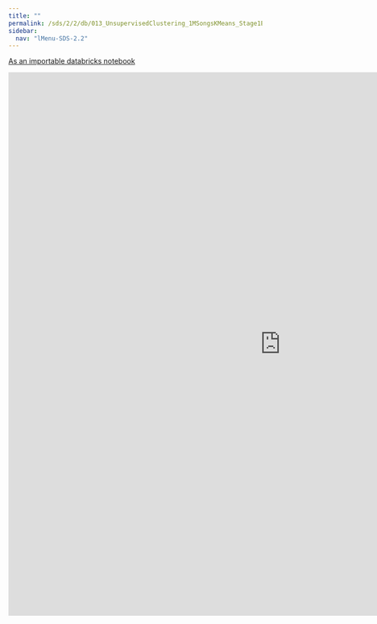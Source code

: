 ```yaml
---
title: ""
permalink: /sds/2/2/db/013_UnsupervisedClustering_1MSongsKMeans_Stage1ETL/
sidebar:
  nav: "lMenu-SDS-2.2"
---
```


[As an importable databricks notebook](https://lamastex.github.io/scalable-data-science/sds/2/2/db/013_UnsupervisedClustering_1MSongsKMeans_Stage1ETL.html)

<iframe src="https://lamastex.github.io/scalable-data-science/sds/2/2/db/013_UnsupervisedClustering_1MSongsKMeans_Stage1ETL" width="1080" height="1080" frameborder="0"></iframe>
